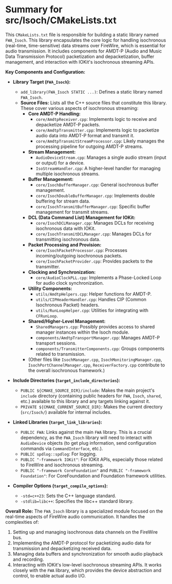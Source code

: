 # Summary for src/Isoch/CMakeLists.txt

This `CMakeLists.txt` file is responsible for building a static library named `FWA_Isoch`. This library encapsulates the core logic for handling isochronous (real-time, time-sensitive) data streams over FireWire, which is essential for audio transmission. It includes components for AMDT-P (Audio and Music Data Transmission Protocol) packetization and depacketization, buffer management, and interaction with IOKit's isochronous streaming APIs.

**Key Components and Configuration:**

-   **Library Target (`FWA_Isoch`):**
    -   `add_library(FWA_Isoch STATIC ...)`: Defines a static library named `FWA_Isoch`.
    -   **Source Files:** Lists all the C++ source files that constitute this library. These cover various aspects of isochronous streaming:
        -   **Core AMDT-P Handling:**
            -   `core/AmdtpReceiver.cpp`: Implements logic to receive and depacketize AMDT-P packets.
            -   `core/AmdtpTransmitter.cpp`: Implements logic to packetize audio data into AMDT-P format and transmit it.
            -   `core/AmdtpTransmitStreamProcessor.cpp`: Likely manages the processing pipeline for outgoing AMDT-P streams.
        -   **Stream Management:**
            -   `AudioDeviceStream.cpp`: Manages a single audio stream (input or output) for a device.
            -   `IsoStreamHandler.cpp`: A higher-level handler for managing multiple isochronous streams.
        -   **Buffer Management:**
            -   `core/IsochBufferManager.cpp`: General isochronous buffer management.
            -   `core/IsochDoubleBufferManager.cpp`: Implements double buffering for stream data.
            -   `core/IsochTransmitBufferManager.cpp`: Specific buffer management for transmit streams.
        -   **DCL (Data Command List) Management for IOKit:**
            -   `core/IsochDCLManager.cpp`: Manages DCLs for receiving isochronous data with IOKit.
            -   `core/IsochTransmitDCLManager.cpp`: Manages DCLs for transmitting isochronous data.
        -   **Packet Processing and Provision:**
            -   `core/IsochPacketProcessor.cpp`: Processes incoming/outgoing isochronous packets.
            -   `core/IsochPacketProvider.cpp`: Provides packets to the transmitter.
        -   **Clocking and Synchronization:**
            -   `core/AudioClockPLL.cpp`: Implements a Phase-Locked Loop for audio clock synchronization.
        -   **Utility Components:**
            -   `utils/AmdtpHelpers.cpp`: Helper functions for AMDT-P.
            -   `utils/CIPHeaderHandler.cpp`: Handles CIP (Common Isochronous Packet) headers.
            -   `utils/RunLoopHelper.cpp`: Utilities for integrating with `CFRunLoop`.
        -   **Shared/Higher-Level Management:**
            -   `SharedManagers.cpp`: Possibly provides access to shared manager instances within the Isoch module.
            -   `components/AmdtpTransportManager.cpp`: Manages AMDT-P transport sessions.
            -   `components/TransmitterComponents.cpp`: Groups components related to transmission.
        -   (Other files like `IsochManager.cpp`, `IsochMonitoringManager.cpp`, `IsochPortChannelManager.cpp`, `ReceiverFactory.cpp` contribute to the overall isochronous framework.)

-   **Include Directories (`target_include_directories`):**
    -   `PUBLIC ${CMAKE_SOURCE_DIR}/include`: Makes the main project's `include` directory (containing public headers for `FWA`, `Isoch`, `shared`, etc.) available to this library and any targets linking against it.
    -   `PRIVATE ${CMAKE_CURRENT_SOURCE_DIR}`: Makes the current directory (`src/Isoch/`) available for internal includes.

-   **Linked Libraries (`target_link_libraries`):**
    -   `PUBLIC FWA`: Links against the main `FWA` library. This is a crucial dependency, as the `FWA_Isoch` library will need to interact with `AudioDevice` objects (to get plug information, send configuration commands via `CommandInterface`, etc.).
    -   `PUBLIC spdlog::spdlog`: For logging.
    -   `PUBLIC "-framework IOKit"`: For IOKit APIs, especially those related to FireWire and isochronous streaming.
    -   `PUBLIC "-framework CoreFoundation"` and `PUBLIC "-framework Foundation"`: For CoreFoundation and Foundation framework utilities.

-   **Compiler Options (`target_compile_options`):**
    -   `-std=c++23`: Sets the C++ language standard.
    -   `-stdlib=libc++`: Specifies the libc++ standard library.

**Overall Role:**
The `FWA_Isoch` library is a specialized module focused on the real-time aspects of FireWire audio communication. It handles the complexities of:
1.  Setting up and managing isochronous data channels on the FireWire bus.
2.  Implementing the AMDT-P protocol for packetizing audio data for transmission and depacketizing received data.
3.  Managing data buffers and synchronization for smooth audio playback and recording.
4.  Interacting with IOKit's low-level isochronous streaming APIs.
It works closely with the `FWA` library, which provides the device abstraction and control, to enable actual audio I/O.
